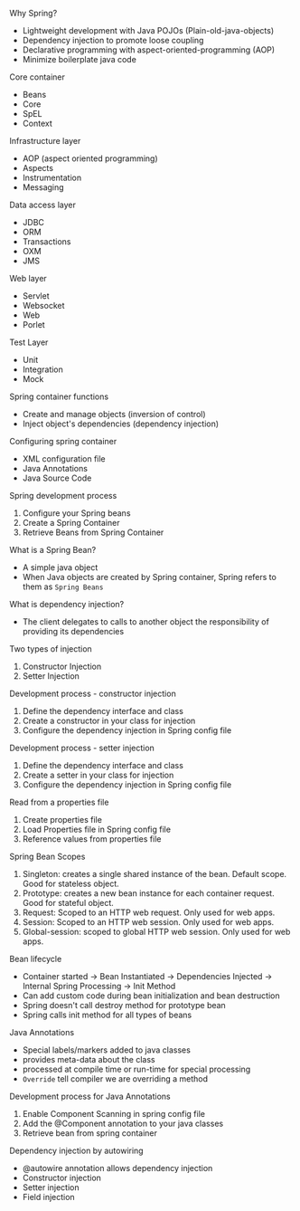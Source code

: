 Why Spring? 
- Lightweight development with Java POJOs (Plain-old-java-objects)
- Dependency injection to promote loose coupling
- Declarative programming with aspect-oriented-programming (AOP)
- Minimize boilerplate java code

Core container 
- Beans
- Core 
- SpEL 
- Context

Infrastructure layer 
- AOP (aspect oriented programming)
- Aspects
- Instrumentation   
- Messaging

Data access layer 
- JDBC 
- ORM
- Transactions
- OXM
- JMS


Web layer 
- Servlet 
- Websocket
- Web
- Porlet

Test Layer
- Unit 
- Integration 
- Mock


Spring container functions
- Create and manage objects (inversion of control)
- Inject object's dependencies (dependency injection)


Configuring spring container 
- XML configuration file 
- Java Annotations 
- Java Source Code

Spring development process
1. Configure your Spring beans 
2. Create a Spring Container 
3. Retrieve Beans from Spring Container

What is a Spring Bean?
- A simple java object
- When Java objects are created by Spring container, Spring refers to them as ``Spring Beans``   

What is dependency injection? 
- The client delegates to calls to another object the responsibility of providing its dependencies


Two types of injection 
1. Constructor Injection 
2. Setter Injection


Development process - constructor injection 
1. Define the dependency interface and class 
2. Create a constructor in your class for injection 
3. Configure the dependency injection in Spring config file

Development process - setter injection 
1. Define the dependency interface and class 
2. Create a setter in your class for injection
3. Configure the dependency injection in Spring config file

Read from a properties file 
1. Create properties file 
2. Load Properties file in Spring config file 
3. Reference values from properties file 

Spring Bean Scopes 
1. Singleton: creates a single shared instance of the bean. Default scope. Good for stateless object. 
2. Prototype: creates a new bean instance for each container request. Good for stateful object. 
3. Request: Scoped to an HTTP web request. Only used for web apps. 
4. Session: Scoped to an HTTP web session. Only used for web apps.
5. Global-session: scoped to global HTTP web session. Only used for web apps.


Bean lifecycle 
- Container started -> Bean Instantiated -> Dependencies Injected -> Internal Spring Processing -> Init Method
- Can add custom code during bean initialization and bean destruction 
- Spring doesn't call destroy method for prototype bean
- Spring calls init method for all types of beans

Java Annotations 
- Special labels/markers added to java classes 
- provides meta-data about the class 
- processed at compile time or run-time for special processing 
- `Override` tell compiler we are overriding a method

Development process for Java Annotations 
1. Enable Component Scanning in spring config file 
2. Add the @Component annotation to your java classes
3. Retrieve bean from spring container


Dependency injection by autowiring
- @autowire annotation allows dependency injection
- Constructor injection
- Setter injection
- Field injection


